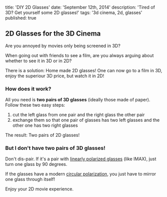 title: 'DIY 2D Glasses'
date: 'September 12th, 2014'
description: 'Tired of 3D? Get yourself some 2D glasses!'
tags: '3d cinema, 2d, glasses'
published: true

## 2D Glasses for the 3D Cinema

Are you annoyed by movies only being screened in 3D?

When going out with friends to see a film,
are you always arguing about whether to see it in 3D or in 2D?

There is a solution: Home made 2D glasses!
One can now go to a film in 3D, enjoy the superiour 3D price,
but watch it in 2D!

### How does it work?

All you need is **two pairs of 3D glasses** (ideally those made of paper).
Follow these two easy steps:

1. cut the left glass from one pair and the right glass the other pair
2. exchange them so that one pair of glasses has two left glasses and
   the other one has two right glasses

The result: Two pairs of 2D glasses!

### But I don't have two pairs of 3D glasses!

Don't dis-pair.
If it's a pair with
<a href="http://en.wikipedia.org/wiki/Polarized_3D_system#Linearly_polarized_glasses">linearly polarized glasses</a>
(like IMAX),
just turn one glass by 90 degrees.

If the glasses have a modern
<a href="http://en.wikipedia.org/wiki/Polarized_3D_system#Circularly_polarized_glasses">circular polarization</a>,
you just have to mirror one glass through itself!

Enjoy your 2D movie experience.
